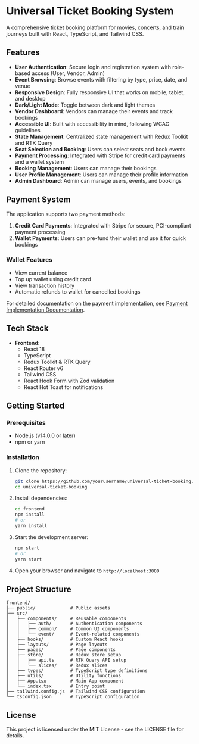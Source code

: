 # Universal Ticket Booking System

A comprehensive ticket booking platform for movies, concerts, and train journeys built with React, TypeScript, and Tailwind CSS.

## Features

- **User Authentication**: Secure login and registration system with role-based access (User, Vendor, Admin)
- **Event Browsing**: Browse events with filtering by type, price, date, and venue
- **Responsive Design**: Fully responsive UI that works on mobile, tablet, and desktop
- **Dark/Light Mode**: Toggle between dark and light themes
- **Vendor Dashboard**: Vendors can manage their events and track bookings
- **Accessible UI**: Built with accessibility in mind, following WCAG guidelines
- **State Management**: Centralized state management with Redux Toolkit and RTK Query
- **Seat Selection and Booking**: Users can select seats and book events
- **Payment Processing**: Integrated with Stripe for credit card payments and a wallet system
- **Booking Management**: Users can manage their bookings
- **User Profile Management**: Users can manage their profile information
- **Admin Dashboard**: Admin can manage users, events, and bookings

## Payment System

The application supports two payment methods:

1. **Credit Card Payments**: Integrated with Stripe for secure, PCI-compliant payment processing
2. **Wallet Payments**: Users can pre-fund their wallet and use it for quick bookings

### Wallet Features

- View current balance
- Top up wallet using credit card
- View transaction history
- Automatic refunds to wallet for cancelled bookings

For detailed documentation on the payment implementation, see [Payment Implementation Documentation](./docs/payment-implementation.md).

## Tech Stack

- **Frontend**:
  - React 18
  - TypeScript
  - Redux Toolkit & RTK Query
  - React Router v6
  - Tailwind CSS
  - React Hook Form with Zod validation
  - React Hot Toast for notifications

## Getting Started

### Prerequisites

- Node.js (v14.0.0 or later)
- npm or yarn

### Installation

1. Clone the repository:
   ```bash
   git clone https://github.com/yourusername/universal-ticket-booking.git
   cd universal-ticket-booking
   ```

2. Install dependencies:
   ```bash
   cd frontend
   npm install
   # or
   yarn install
   ```

3. Start the development server:
   ```bash
   npm start
   # or
   yarn start
   ```

4. Open your browser and navigate to `http://localhost:3000`

## Project Structure

```
frontend/
├── public/             # Public assets
├── src/
│   ├── components/     # Reusable components
│   │   ├── auth/       # Authentication components
│   │   ├── common/     # Common UI components
│   │   └── event/      # Event-related components
│   ├── hooks/          # Custom React hooks
│   ├── layouts/        # Page layouts
│   ├── pages/          # Page components
│   ├── store/          # Redux store setup
│   │   ├── api.ts      # RTK Query API setup
│   │   └── slices/     # Redux slices
│   ├── types/          # TypeScript type definitions
│   ├── utils/          # Utility functions
│   ├── App.tsx         # Main App component
│   └── index.tsx       # Entry point
├── tailwind.config.js  # Tailwind CSS configuration
└── tsconfig.json       # TypeScript configuration
```

## License

This project is licensed under the MIT License - see the LICENSE file for details.
